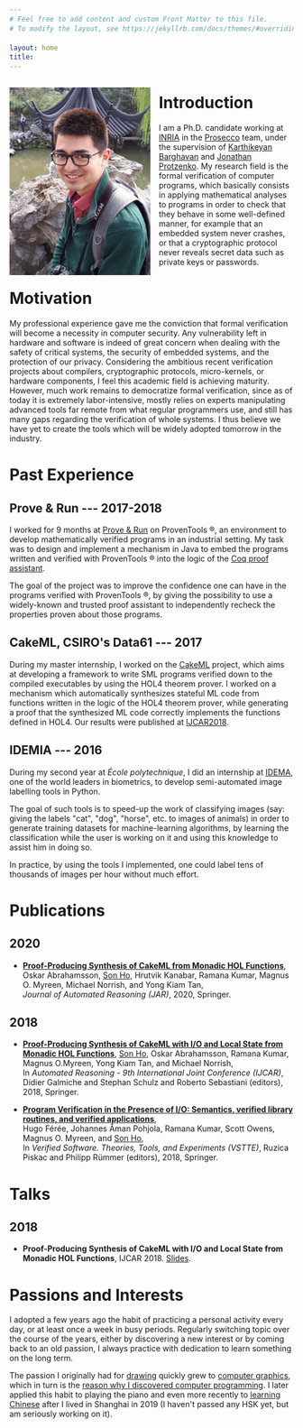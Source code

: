 ```yaml
---
# Feel free to add content and custom Front Matter to this file.
# To modify the layout, see https://jekyllrb.com/docs/themes/#overriding-theme-defaults

layout: home
title:
---
```


<!--- ![](profile_picture.jpg) --->

<img src="profile_picture.jpg"
     alt="Profile picture"
     width="250"
     style="float: left; margin-top: 15px; margin-right: 15px; margin-bottom: 0px" />

# Introduction

I am a Ph.D. candidate working at [INRIA](https://www.inria.fr/fr/centre-inria-de-paris) in
the [Prosecco](https://prosecco.gforge.inria.fr/) team, under the supervision of
[Karthikeyan Barghavan](https://prosecco.gforge.inria.fr/personal/karthik/) and [Jonathan
Protzenko](https://jonathan.protzenko.fr/). My research field is the formal verification
of computer programs, which basically consists in applying mathematical analyses to
programs in order to check that they behave in some well-defined manner, for example that
an embedded system never crashes, or that a cryptographic protocol never reveals secret
data such as private keys or passwords.

# Motivation

My professional experience gave me the conviction that formal verification will become a
necessity in computer security. Any vulnerability left in hardware and software is indeed
of great concern when dealing with the safety of critical systems, the security of
embedded systems, and the protection of our privacy. Considering the ambitious recent
verification projects about compilers, cryptographic protocols, micro-kernels, or hardware
components, I feel this academic field is achieving maturity. However, much work remains
to democratize formal verification, since as of today it is extremely labor-intensive,
mostly relies on experts manipulating advanced tools far remote from what regular
programmers use, and still has many gaps regarding the verification of whole systems. I
thus believe we have yet to create the tools which will be widely adopted tomorrow in the
industry.

# Past Experience

## Prove & Run			---		2017-2018

I worked for 9 months at [Prove & Run](https://www.provenrun.com/) on ProvenTools ®, an
environment to develop mathematically verified programs in an industrial setting.
My task was to design and implement a mechanism in Java to embed the
programs written and verified with ProvenTools ® into the logic of the [Coq proof
assistant](https://coq.inria.fr/).

The goal of the project was to improve the confidence one can have in the programs
verified with ProvenTools ®, by
giving the possibility to use a widely-known and trusted proof assistant to independently
recheck the properties proven about those programs.

## CakeML, CSIRO's Data61			---			2017

During my master internship, I worked on the [CakeML](https://cakeml.org/) project, which aims at developing a
framework to write SML programs verified down to the compiled executables by using the
HOL4 theorem prover. I worked on a mechanism which automatically synthesizes stateful ML
code from functions written in the logic of the HOL4 theorem prover, while generating a proof
that the synthesized ML code correctly implements the functions defined in HOL4. Our
results were published at [IJCAR2018](https://cakeml.org/ijcar18.pdf).

## IDEMIA			---			2016

During my second year at *École polytechnique*, I did an internship at [IDEMA](https://www.idemia.com),
one of the world leaders in biometrics, to develop semi-automated image labelling tools in
Python.

The goal of such tools is to speed-up the work of classifying images (say: giving the
labels "cat", "dog", "horse", etc. to images of animals) in order to generate training datasets
for machine-learning algorithms, by learning the classification while the user is
working on it and using this knowledge to assist him in doing so.

In practice, by using the tools I implemented, one could label tens of thousands of images
per hour without much effort.

# Publications

## 2020

* [**Proof-Producing Synthesis of CakeML from Monadic HOL Functions**](https://rdcu.be/b4FrU),  
  Oskar Abrahamsson, <ins>Son Ho</ins>, Hrutvik Kanabar, Ramana Kumar, Magnus O. Myreen, Michael Norrish, and Yong Kiam Tan,  
  *Journal of Automated Reasoning (JAR)*, 2020, Springer.

## 2018

* [**Proof-Producing Synthesis of CakeML with I/O and Local State from Monadic HOL Functions**](https://cakeml.org/ijcar18.pdf),
  <ins>Son Ho</ins>, Oskar Abrahamsson, Ramana Kumar, Magnus O.Myreen, Yong Kiam Tan, and Michael Norrish,  
  In *Automated Reasoning - 9th International Joint Conference (IJCAR)*, Didier Galmiche and Stephan Schulz and Roberto Sebastiani (editors), 2018, Springer.  


* [**Program Verification in the Presence of I/O: Semantics, verified library routines, and verified applications**](https://cakeml.org/vstte18.pdf),  
  Hugo Férée, Johannes Åman Pohjola, Ramana Kumar, Scott Owens, Magnus O. Myreen, and <ins>Son Ho</ins>,  
  In *Verified Software. Theories, Tools, and Experiments (VSTTE)*, Ruzica Piskac and Philipp Rümmer (editors), 2018, Springer.

# Talks

## 2018

* **Proof-Producing Synthesis of CakeML with I/O and Local State from Monadic HOL Functions**, IJCAR 2018. [Slides](https://easychair.org/smart-slide/slide/vkLp#).

# Passions and Interests

I adopted a few years ago the habit
of practicing a personal activity every day, or at least 
once a week in busy periods. Regularly switching topic
over the course of the years, either by discovering a new interest or by coming
back to an old passion, I always practice with dedication to learn something
on the long term.

The passion I originally had for [drawing](https://flic.kr/s/aHsmTwxoF7)
quickly grew to [computer graphics](https://flic.kr/s/aHsmTRmDc1),
which in turn is the [reason why I discovered computer
programming](https://github.com/Kachoc/CrowdEngine).
I later applied this
habit to playing the piano and even more recently to
[learning Chinese](3_months_of_chinese_conversation.gif) after 
I lived in Shanghai in 2019 (I haven't passed any HSK yet, but am seriously
working on it).
